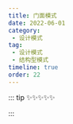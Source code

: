 ```yaml
---
title: 门面模式
date: 2022-06-01
category:
 - 设计模式
tag: 
 - 设计模式
 - 结构型模式
timeline: true
order: 22
---
```


::: tip ✨✨✨✨✨

:::

<!-- more -->
